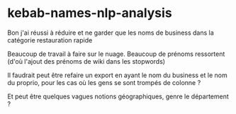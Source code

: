 # kebab-names-nlp-analysis

Bon j'ai réussi à réduire et ne garder que les noms de business dans la catégorie restauration rapide

Beaucoup de travail à faire sur le nuage. Beaucoup de prénoms ressortent (d'où l'ajout des prénoms de wiki dans les stopwords)

Il faudrait  peut être refaire un export en ayant le nom du business et le nom du proprio, pour les cas où les gens se sont trompés de colonne ?

Et peut être quelques vagues notions géographiques, genre le département ?